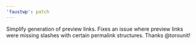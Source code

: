 ```yaml
---
'faustwp': patch
---
```


Simplify generation of preview links. Fixes an issue where preview links were missing slashes with certain permalink structures. Thanks @torounit!
